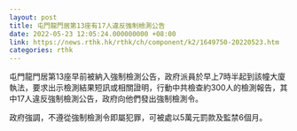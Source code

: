 ```yaml
---
layout: post
title: 屯門龍門居第13座有17人違反強制檢測公告
date: 2022-05-23 12:05:24.000000000 +08:00
link: https://news.rthk.hk/rthk/ch/component/k2/1649750-20220523.htm
categories: rthk
---
```


屯門龍門居第13座早前被納入強制檢測公告，政府派員於早上7時半起到該幢大廈執法，要求出示檢測結果短訊或相關證明，行動中共檢查約300人的檢測報告，其中17人違反強制檢測公告，政府向他們發出強制檢測令。

政府強調，不遵從強制檢測令即屬犯罪，可被處以5萬元罰款及監禁6個月。
